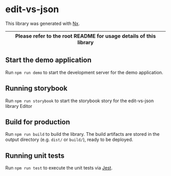 # edit-vs-json

This library was generated with [Nx](https://nx.dev).

| Please refer to the root README for usage details of this library |
|-------------------------------------------------------------------|


## Start the demo application

Run `npm run demo` to start the development server for the demo application.

## Running storybook

Run `npm run storybook` to start the storybook story for the edit-vs-json library Editor

## Build for production

Run `npm run build` to build the library. The build artifacts are stored in the output directory (e.g. `dist/` or `build/`), ready to be deployed.

## Running unit tests

Run `npm run test` to execute the unit tests via [Jest](https://jestjs.io).

